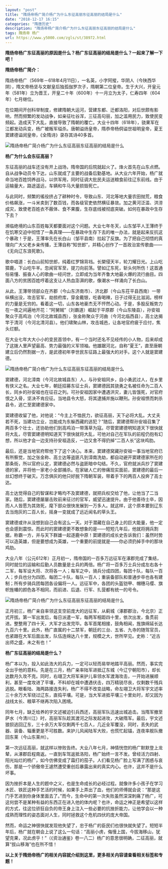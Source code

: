 ```yaml
---
layout: "post"
title: "隋炀帝杨广简介杨广为什么东征高丽东征高丽的结局是什么"
date: "2018-12-17 16:15"
categories: "隋唐历史"
description: "隋炀帝杨广简介杨广为什么东征高丽东征高丽的结局是什么"
tags: 隋炀帝 杨广
url: https://www.y5000.com/zgls/st/38972.html
---
```






**隋炀帝杨广东征高丽的原因是什么？杨广东征高丽的结局是什么？一起来了解一下吧！**

 **隋炀帝杨广简介：**

隋炀帝杨广（569年－618年4月11日），一名英，小字阿摐，华阴人（今陕西华阴），隋文帝杨坚与文献皇后独孤伽罗次子，隋朝第二位皇帝。生于大兴，开皇元年（581年）立为晋王，开皇二十年（600年）十一月立为太子，仁寿四年（604年）七月继位。

在位期间开创科举制度，修建隋朝大运河，营建东都、迁都洛阳，对后世颇有影响，然而频繁的发动战争，如亲征吐谷浑，三征高句丽，加之滥用民力，致使民变频起。造成天下大乱，直接导致了隋朝的覆亡。大业十四年（618年），骁果军在江都发动兵变，杨广被叛军缢杀。唐朝谥炀皇帝，隋恭帝杨侗谥世祖明皇帝，夏王窦建德谥闵皇帝，《全隋诗》录存其诗40多首。

![隋炀帝杨广简介杨广为什么东征高丽东征高丽的结局是什么](https://img.y5000.com/uploads/allimg/181219/8ddb493a679c2c2007de788a4ec543ae.jpg)

 **杨广为什么会东征高丽？**

东征高丽的战车还没有开上战场，隋帝国的后院就起火了。烽火首先在山东点燃。自从战争动员令下达，山东就成了主要的战备后勤基地。从大业六年开始，杨广就命当地百姓饲养战马，以供军用，同时征调大批民夫运送粮食前往辽东前线。由于运输量大，路途遥远，车辆和牛马大量损毁死亡。  

与此同时，频繁的徭役挤占了耕种时令，导致山东、河北等地大量农田抛荒，粮食价格飙涨，一斗米卖到了数百钱，而各级官吏依然横征暴敛。加之黄河泛滥、洪涝成灾，致使老百姓衣不蔽体、食不果腹，生存底线被彻底突破。如何在暴政中生存下去？

濒临绝境的山东百姓每天都要面对这个问题。大业七年冬天，山东邹平人王薄终于在饥寒交迫中彻悟了一条真理——在暴政中生存下去的唯一办法，就是起来反抗这个暴政！于是，王薄率先在长白山（邹平县南）拉起了反旗。为了把自己彻悟的真理向广大父老乡亲传播，王薄自称“知世郎”，并精心创作了一首政治宣传歌曲——《无向辽东浪死歌》。

歌中唱道：长白山前知世郎，纯着红罗锦背裆。长槊侵天半，轮刀耀日光。上山吃獐鹿，下山吃牛羊。忽闻官军至，提刀向前荡。譬如辽东死，斩头何所伤！这首通俗易懂、振奋人心的歌曲一经问世，立即成为当年齐鲁大地最火爆的流行曲目。四面八方的贫困百姓哼着这支让人热血澎湃的歌，像潮水一样涌向了长白山。

从此，王薄带领部众在齐郡（今山东济南市）、济北郡（今山东茌平县西南）一带纵横出没，攻击官军，劫掠府库，穿金戴银，吃香喝辣，日子过得无比滋润。榜样的力量是无穷的。看着这一切，山东各地豪杰无不怦然心动。于是，多股反叛势力在一夜之间遍地开花：“阿舅贼”（刘霸道）崛起于平原郡（今山东陵县），孙安祖聚众于高鸡泊（今河北故城县西），张金称聚众于河曲（今河北临西县），高士达揭竿于清河（今河北清河县）。他们啸聚山林，攻击城邑，让各地官府疲于应付，焦头烂额。

在大业七年大大小小的变民首领中，有一个当时还名不见经传的小人物，后来却成了这拨人里声望最高、势力最强的义军领袖。他雄踞河北，自称“夏王”，直至唐朝建立后仍然割据一方，是武德初年李世民东征路上最强大的对手。这个人就是窦建德。

![隋炀帝杨广简介杨广为什么东征高丽东征高丽的结局是什么](https://img.y5000.com/uploads/allimg/181219/e9b245d71630e054ea6c615323d5cea3.jpg)

窦建德，河北漳南（今河北故城县东）人，与孙安祖同乡，自小勇武过人，在乡里有侠义之名。大业七年，朝廷招募东征士兵，窦建德因其骁勇之名被任命为二百人长，同乡的孙安祖也在征召之列。可孙安祖因家中遭遇洪灾，妻儿皆饿死，对官府恨之入骨，坚决不肯应征。当地县令大怒，将其逮捕并施以鞭刑。孙安祖愤而刺杀县令，逃亡至窦建德家中。

窦建德收留了他，对他说：“今主上不恤民力，欲征高丽，天下必将大乱。大丈夫若不死，当建功立业，岂能成为东躲西藏的逃犯？”随后，窦建德帮孙安祖召集了两百多个壮士，还协助他们到高鸡泊一带落草为寇。尽管窦建德明知道天下很快就将大乱，尽管窦建德明知道天下很快就将大乱，可他对自己在军队的前程仍抱有幻想，所以他才会一边支持孙安祖造反，一边又舍不得扔掉“二百人长”这块鸡肋。

最后，还是当地官府帮他下了这个决心。本来，窦建德窝藏孙安祖一事当地官府已有所察觉，加之张金称、高士达等盗匪凡到漳南洗劫，都自动避开窦建德家所在的那条街，所以官府认定，窦建德必然与盗匪暗中勾结。不久，官府就派兵抄了窦建德的家，并将他一家老小全部捕杀。在家破人亡的惨痛现实面前，窦建德的最后一丝幻想终于破灭。万念俱灰的他只好脱下隋朝军装，带着手下的两百人投奔了高士达。

高士达觉得自己的智谋和才略均不及窦建德，就把兵权交给了他，让他当了二当家。随后，窦建德屡屡击败前来征讨的官军，威望迅速提升。由于他善待士卒，因而人人皆愿为其效死，麾下部众很快发展到一万多人。就这样，这个原本要到辽东去当炮灰的二百人长，摇身一变就成了远近闻名的草头王。

窦建德或许从没想到自己会有这么一天。对于潜藏在自己身上的巨大能量，他一定也会感到震惊。而此时的窦建德更不敢想象的是——短短几年后，他就将拥兵割据，称霸一方，并与天下群雄一起逐鹿中原！窦建德的成长史告诉我们：虽然时势可以造英雄，但是要想成为英雄，一个重要的前提就是——你必须扔掉手中的那块鸡肋。

大业八年（公元612年）正月初一，隋帝国的一百多万远征军在涿郡完成了集结，同时就位的运输和后勤人员数量是士兵的两倍。杨广将一百多万士兵分成左右各十二军，每军设大将、次将各一人；每军之中，骑兵分成四团，每团十队，每队一百人；步兵也分为四团，每团二十队，每队一百人；重装备部队和普通步卒也各有建制；所有步骑兵团每团各设偏将一人。远征军中，各团的头盔铠甲、帽穗马缨、旗帜旌幡的颜色各不相同，而前进、后退、行军、扎营都有统一的号令。

![隋炀帝杨广简介杨广为什么东征高丽东征高丽的结局是什么](https://img.y5000.com/uploads/allimg/181219/a2f957308c269b5de834bcc78126c9ca.jpg)

正月初三，杨广亲自率领这支空前庞大的远征军，从蓟城（涿郡郡治，今北京）正式开拔。第一军出发后，每日派遣一军，每两军相距四十里，依次出发，鱼贯前进。整整用了四十天，大军才出发完毕。各军首尾相接，鼓角相闻，旌旗绵延长达九百六十里。此外，杨广直属的十二禁军，朝廷的三台、五省、九寺的随驾官员，也紧跟在大军后面出发，队伍连绵达八十里，规模之大，世所罕见。史称：“近古出师之盛，未之有也！”

 **杨广东征高丽的结局是什么？**

杨广本以为，投入如此浩大的兵力，一定可以轻而易举地踏平高丽。然而，事实完全出乎他的意料。先是在三月，杨广亲率陆军进抵辽东城（今辽宁朝阳市），却长达数月久攻不克。同时，右翊卫大将军来护儿率领水军渡海攻击，一开始进展顺利，甚至一度攻进了平壤，不料却在城中遭遇伏击，四万精锐尽丧，仅剩数千残兵逃脱。眼看陆、海两路接连失利，杨广不得不改变战略，命左翊卫大将军宇文述率三十余万大军绕过辽东，直捣平壤。可是，当大军进抵平壤三十里处时，却又因为战线太长、粮草不继再次陷入困境。

同年七月，缺乏给养的宇文述被迫引兵西还，高丽军队迅速出城追击。当隋军撤至萨水（今清川江）时，高丽军队趁其渡河之际发起进攻，大破隋军。最后，宇文述狼狈逃回辽东，三十余万大军仅剩两千七百人，几近全军覆没，同时，丢失的武器、装备、辎重更是不可胜数。来护儿风闻陆军大败，也慌忙起锚，连夜率舰队撤回东莱（今山东莱州）。

第一次远征高丽，就这样以惨败告终。大业八年七月，神情恍惚的杨广默默登上龙辇，从涿郡启程南返。一直到车驾返抵洛阳，杨广始终一言不发。曾经活力四射、阳光灿烂的杨广，如今仿佛变成了霜打的茄子。人们看见杨广脸上写满了困惑与哀伤，那是一个骄傲帝王遽然遭受重创后暴露出来的真实内心。也许，这并不是什么坏事。

因为挫折本是人生的题中之义，也是生命成长的必经过程。就像许多小孩子在学习木匠、铁匠这种手艺活的时候，如果手上弄出了血，他们的师傅就会说：“那是这门手艺进到你身体里面去了。”而今，生命中的第一次失败虽然深深刺痛了杨广，可这何尝不是某种有益的东西正在进入他的体内呢？也许，命运之神正是希望以这样的方式，往这位骄狂自负的帝王身上注入一些必要的抗挫折能力，让他学会以一种成熟而理性的姿态面对人生，同时拯救这个危机四伏的庞大帝国。

然而，命运之神很快就发现他失望了，忠于杨广的臣民们也很快就失望了。短短半年后，杨广就在朝会上说了这么一句话：“高丽小虏，侮慢上国，今拔海移山，犹望克果，况此虏乎！”（《资治通鉴》卷一八二）杨广的意思很明确，二征高丽，就算“拔山移海”也在所不惜！

 **以上关于隋炀帝杨广的相关内容就介绍到这里，更多相关内容请查看相关标签和专题！**
